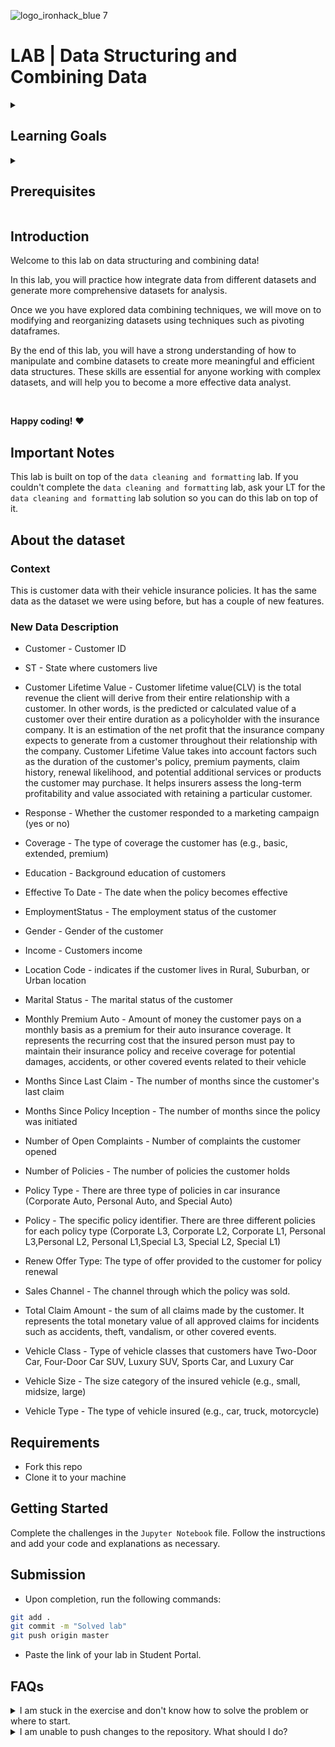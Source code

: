 ![logo_ironhack_blue 7](https://user-images.githubusercontent.com/23629340/40541063-a07a0a8a-601a-11e8-91b5-2f13e4e6b441.png)

# LAB | Data Structuring and Combining Data
<details>
  <summary>
   <h2>Learning Goals</h2>
  </summary>

  This lab allows you to practice and apply the concepts and techniques taught in class. 

  Upon completion of this lab, you will be able to:
  
- Apply Python programming to modify the structure of data by pivoting, stacking/unstacking, or melting dataframes.
- Combine and integrate data from multiple sources using merging, concatenating, or joining techniques to generate more comprehensive and meaningful datasets for analysis.

  <br>
  <hr> 

</details>

<details>
  <summary>
   <h2>Prerequisites</h2>
  </summary>

Before this starting this lab, you should have learnt about:

- Python Programming
- Introduction to Pandas DataFrames and Series
- Data Cleaning: handling null values and duplicates
- Data Formatting: dealing with strings, dates, renaming columns, using map, apply and mapapply methods
- Data structuring and combining data: methods such as pivot, stack/unstack or melt for data structuring and merge, concat or join for combining data.
 
  <br>
  <hr> 

</details>


## Introduction

Welcome to this lab on data structuring and combining data! 

In this lab, you will practice how integrate data from different datasets and generate more comprehensive datasets for analysis.

Once we you have explored data combining techniques, we will move on to modifying and reorganizing datasets using techniques such as pivoting dataframes.


By the end of this lab, you will have a strong understanding of how to manipulate and combine datasets to create more meaningful and efficient data structures. These skills are essential for anyone working with complex datasets, and will help you to become a more effective data analyst. 

<br>

**Happy coding!** :heart:

## Important Notes

This lab is built on top of the `data cleaning and formatting` lab. If you couldn't complete the `data cleaning and formatting` lab, ask your LT for the `data cleaning and formatting` lab solution so you can do this lab on top of it.

## About the dataset

### Context
This is customer data with their vehicle insurance policies. It has the same data as the dataset we were using before, but has a couple of new features.

### New Data Description

- Customer - Customer ID

- ST - State where customers live

- Customer Lifetime Value - Customer lifetime value(CLV) is the total revenue the client will derive from their entire relationship with a customer. In other words, is the predicted or calculated value of a customer over their entire duration as a policyholder with the insurance company. It is an estimation of the net profit that the insurance company expects to generate from a customer throughout their relationship with the company. Customer Lifetime Value takes into account factors such as the duration of the customer's policy, premium payments, claim history, renewal likelihood, and potential additional services or products the customer may purchase. It helps insurers assess the long-term profitability and value associated with retaining a particular customer.

- Response - Whether the customer responded to a marketing campaign (yes or no)

- Coverage - The type of coverage the customer has (e.g., basic, extended, premium)

- Education - Background education of customers 

- Effective To Date - The date when the policy becomes effective

- EmploymentStatus - The employment status of the customer

- Gender - Gender of the customer

- Income - Customers income

- Location Code - indicates if the customer lives in Rural, Suburban, or Urban location

- Marital Status - The marital status of the customer

- Monthly Premium Auto - Amount of money the customer pays on a monthly basis as a premium for their auto insurance coverage. It represents the recurring cost that the insured person must pay to maintain their insurance policy and receive coverage for potential damages, accidents, or other covered events related to their vehicle

- Months Since Last Claim - The number of months since the customer's last claim

- Months Since Policy Inception - The number of months since the policy was initiated

- Number of Open Complaints - Number of complaints the customer opened

- Number of Policies - The number of policies the customer holds

- Policy Type - There are three type of policies in car insurance (Corporate Auto, Personal Auto, and Special Auto)

- Policy - The specific policy identifier. There are three different policies for each policy type (Corporate L3, Corporate L2, Corporate L1, Personal L3,Personal L2, Personal L1,Special L3, Special L2, Special L1)

- Renew Offer Type: The type of offer provided to the customer for policy renewal

- Sales Channel - The channel through which the policy was sold.

- Total Claim Amount - the sum of all claims made by the customer. It represents the total monetary value of all approved claims for incidents such as accidents, theft, vandalism, or other covered events.

- Vehicle Class - Type of vehicle classes that customers have Two-Door Car, Four-Door Car SUV, Luxury SUV, Sports Car, and Luxury Car

- Vehicle Size - The size category of the insured vehicle (e.g., small, midsize, large)
- Vehicle Type - The type of vehicle insured (e.g., car, truck, motorcycle)

## Requirements

- Fork this repo
- Clone it to your machine

## Getting Started

Complete the challenges in the `Jupyter Notebook` file. Follow the instructions and add your code and explanations as necessary.

## Submission

- Upon completion, run the following commands:

```bash
git add .
git commit -m "Solved lab"
git push origin master
```

- Paste the link of your lab in Student Portal.


## FAQs
<details>
  <summary>I am stuck in the exercise and don't know how to solve the problem or where to start.</summary>
  <br>

  If you are stuck in your code and don't know how to solve the problem or where to start, you should take a step back and try to form a clear question about the specific issue you are facing. This will help you narrow down the problem and come up with potential solutions.


  For example, is it a concept that you don't understand, or are you receiving an error message that you don't know how to fix? It is usually helpful to try to state the problem as clearly as possible, including any error messages you are receiving. This can help you communicate the issue to others and potentially get help from classmates or online resources. 


  Once you have a clear understanding of the problem, you will be able to start working toward the solution.

  [Back to top](#faqs)

</details>


<details>
  <summary>I am unable to push changes to the repository. What should I do?</summary>
  <br>

There are a couple of possible reasons why you may be unable to *push* changes to a Git repository:

1. **You have not committed your changes:** Before you can push your changes to the repository, you need to commit them using the `git commit` command. Make sure you have committed your changes and try pushing again. To do this, run the following terminal commands from the project folder:
  ```bash
  git add .
  git commit -m "Your commit message"
  git push
  ```
2. **You do not have permission to push to the repository:** If you have cloned the repository directly from the main Ironhack repository without making a *Fork* first, you do not have write access to the repository.
To check which remote repository you have cloned, run the following terminal command from the project folder:
  ```bash
  git remote -v
  ```
If the link shown is the same as the main Ironhack repository, you will need to fork the repository to your GitHub account first and then clone your fork to your local machine to be able to push the changes.

**Note**: You should make a copy of your local code to avoid losing it in the process.

  [Back to top](#faqs)

</details>

